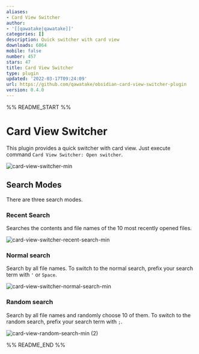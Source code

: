 ```yaml
---
aliases:
- Card View Switcher
author:
- '[[qawatake|qawatake]]'
categories: []
description: Quick switcher with card view
downloads: 6864
mobile: false
number: 457
stars: 47
title: Card View Switcher
type: plugin
updated: '2022-03-17T09:24:09'
url: https://github.com/qawatake/obsidian-card-view-switcher-plugin
version: 0.4.0
---
```


%% README_START %%

# Card View Switcher

This plugin provides a quick switcher with card view.
Just execute command `Card View Switcher: Open switcher`.

![card-view-switcher-min](https://user-images.githubusercontent.com/38106890/153554839-aaa4b1d2-aebd-48f3-be1d-35e15841fdf5.gif)

## Search Modes
There are three search modes.

### Recent Search
Searches the contents and file names of the 10 most recently opened files.

![card-view-switcher-recent-search-min](https://user-images.githubusercontent.com/38106890/153554856-fac60b9d-9fe2-4676-a943-17bf341e3d23.gif)

### Normal search
Search by all file names.
To switch to the normal search, prefix your search term with `'` or `Space`.

![card-view-switcher-normal-search-min](https://user-images.githubusercontent.com/38106890/153554894-483d37a6-3c3a-4e8f-9b21-e09a768c4d62.gif)

### Random search
Search by all file names and randomly choose 10 of them.
To switch to the random search, prefix your search term with `;`.

![card-view-random-search-min (2)](https://user-images.githubusercontent.com/38106890/158729984-7c3385e1-e857-4533-a298-9fc5dff5a7b6.gif)



%% README_END %%